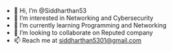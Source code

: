 - 👋 Hi, I’m @Siddharthan53
- 👀 I’m interested in Networking and Cybersecurity
- 🌱 I’m currently learning Programming and Networking
- 💞️ I’m looking to collaborate on Reputed company
- 📫 Reach me at siddharthan5301@gmail.com
<!---
Siddharthan53/Siddharthan53 is a ✨ special ✨ repository because its `README.md` (this file) appears on your GitHub profile.
You can click the Preview link to take a look at your changes.
--->

